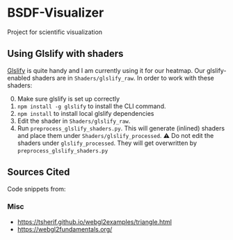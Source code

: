 # BSDF-Visualizer
Project for scientific visualization

## Using Glslify with shaders
[Glslify](https://github.com/glslify/glslify) is quite handy and I am currently
using it for our heatmap. Our glslify-enabled shaders are in `Shaders/glslify_raw`.
In order to work with these shaders:

0. Make sure glslify is set up correctly
  1. `npm install -g glslify` to install the CLI command.
  2. `npm install` to install local glslify dependencies
1. Edit the shader in `Shaders/glslify_raw`.
2. Run `preprocess_glslify_shaders.py`. This will generate (inlined) shaders and
place them under `Shaders/glslify_processed`. :warning: Do not edit the shaders under
`glslify_processed`. They will get overwritten by `preprocess_glslify_shaders.py`

## Sources Cited
 Code snippets from: <citation needed>

### Misc
 * https://tsherif.github.io/webgl2examples/triangle.html
 * https://webgl2fundamentals.org/
